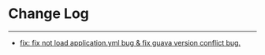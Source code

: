 # Change Log
---

- [fix: fix not load application.yml bug & fix guava version conflict bug.](https://github.com/Tencent/spring-cloud-tencent/pull/289)
